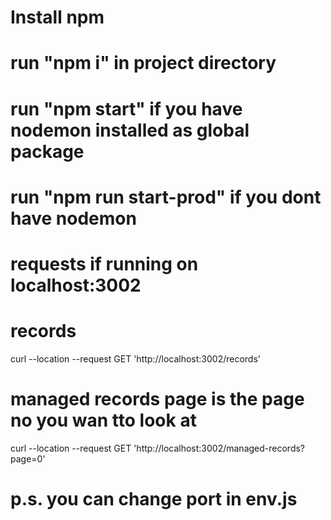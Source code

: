 # Install npm
# run "npm i" in project directory
# run "npm start" if you have nodemon installed as global package
# run "npm run start-prod" if you dont have nodemon
# requests if running on localhost:3002

# records
curl --location --request GET 'http://localhost:3002/records'

# managed records page is the page no you wan tto look at
curl --location --request GET 'http://localhost:3002/managed-records?page=0'

# p.s. you can change port in env.js 